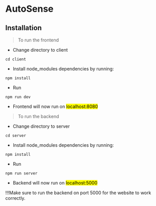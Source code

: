 <h1>AutoSense</h1>

##  Installation
> To run the frontend
* Change directory to client

```
cd client
```

* Install node_modules dependencies by running:

```
npm install
```

* Run

```
npm run dev
```

* Frontend will now run on <mark>localhost:8080</mark>

> To run the backend
* Change directory to server

```
cd server
```

* Install node_modules dependencies by running:

```
npm install
```

* Run

```
npm run server
```

* Backend will now run on <mark>localhost:5000</mark>


!!!Make sure to run the backend on port 5000 for the website to work correctly.


